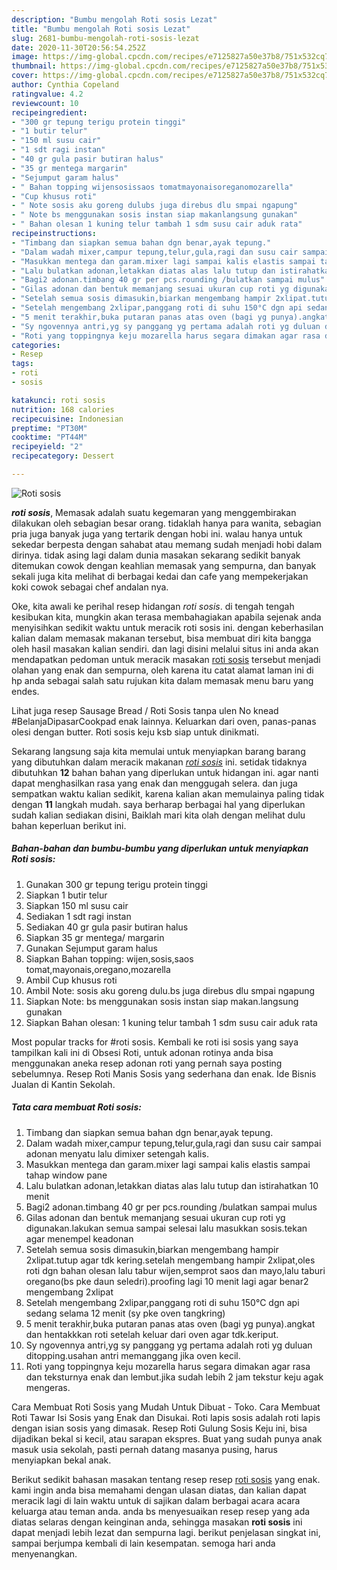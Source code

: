```yaml
---
description: "Bumbu mengolah Roti sosis Lezat"
title: "Bumbu mengolah Roti sosis Lezat"
slug: 2681-bumbu-mengolah-roti-sosis-lezat
date: 2020-11-30T20:56:54.252Z
image: https://img-global.cpcdn.com/recipes/e7125827a50e37b8/751x532cq70/roti-sosis-foto-resep-utama.jpg
thumbnail: https://img-global.cpcdn.com/recipes/e7125827a50e37b8/751x532cq70/roti-sosis-foto-resep-utama.jpg
cover: https://img-global.cpcdn.com/recipes/e7125827a50e37b8/751x532cq70/roti-sosis-foto-resep-utama.jpg
author: Cynthia Copeland
ratingvalue: 4.2
reviewcount: 10
recipeingredient:
- "300 gr tepung terigu protein tinggi"
- "1 butir telur"
- "150 ml susu cair"
- "1 sdt ragi instan"
- "40 gr gula pasir butiran halus"
- "35 gr mentega margarin"
- "Sejumput garam halus"
- " Bahan topping wijensosissaos tomatmayonaisoreganomozarella"
- "Cup khusus roti"
- " Note sosis aku goreng dulubs juga direbus dlu smpai ngapung"
- " Note bs menggunakan sosis instan siap makanlangsung gunakan"
- " Bahan olesan 1 kuning telur tambah 1 sdm susu cair aduk rata"
recipeinstructions:
- "Timbang dan siapkan semua bahan dgn benar,ayak tepung."
- "Dalam wadah mixer,campur tepung,telur,gula,ragi dan susu cair sampai adonan menyatu lalu dimixer setengah kalis."
- "Masukkan mentega dan garam.mixer lagi sampai kalis elastis sampai tahap window pane"
- "Lalu bulatkan adonan,letakkan diatas alas lalu tutup dan istirahatkan 10 menit"
- "Bagi2 adonan.timbang 40 gr per pcs.rounding /bulatkan sampai mulus"
- "Gilas adonan dan bentuk memanjang sesuai ukuran cup roti yg digunakan.lakukan semua sampai selesai lalu masukkan sosis.tekan agar menempel keadonan"
- "Setelah semua sosis dimasukin,biarkan mengembang hampir 2xlipat.tutup agar tdk kering.setelah mengembang hampir 2xlipat,oles roti dgn bahan olesan lalu tabur wijen,semprot saos dan mayo,lalu taburi oregano(bs pke daun seledri).proofing lagi 10 menit lagi agar benar2 mengembang 2xlipat"
- "Setelah mengembang 2xlipar,panggang roti di suhu 150°C dgn api sedang selama 12 menit (sy pke oven tangkring)"
- "5 menit terakhir,buka putaran panas atas oven (bagi yg punya).angkat dan hentakkkan roti setelah keluar dari oven agar tdk.keriput."
- "Sy ngovennya antri,yg sy panggang yg pertama adalah roti yg duluan ditopping.usahan antri memanggang jika oven kecil."
- "Roti yang toppingnya keju mozarella harus segara dimakan agar rasa dan teksturnya enak dan lembut.jika sudah lebih 2 jam tekstur keju agak mengeras."
categories:
- Resep
tags:
- roti
- sosis

katakunci: roti sosis 
nutrition: 168 calories
recipecuisine: Indonesian
preptime: "PT30M"
cooktime: "PT44M"
recipeyield: "2"
recipecategory: Dessert

---
```



![Roti sosis](https://img-global.cpcdn.com/recipes/e7125827a50e37b8/751x532cq70/roti-sosis-foto-resep-utama.jpg)

<b><i>roti sosis</i></b>, Memasak adalah suatu kegemaran yang menggembirakan dilakukan oleh sebagian besar orang. tidaklah hanya para wanita, sebagian pria juga banyak juga yang tertarik dengan hobi ini. walau hanya untuk sekedar berpesta dengan sahabat atau memang sudah menjadi hobi dalam dirinya. tidak asing lagi dalam dunia masakan sekarang sedikit banyak ditemukan cowok dengan keahlian memasak yang sempurna, dan banyak sekali juga kita melihat di berbagai kedai dan cafe yang mempekerjakan koki cowok sebagai chef andalan nya.

Oke, kita awali ke perihal resep hidangan <i>roti sosis</i>. di tengah tengah kesibukan kita, mungkin akan terasa membahagiakan apabila sejenak anda menyisihkan sedikit waktu untuk meracik roti sosis ini. dengan keberhasilan kalian dalam memasak makanan tersebut, bisa membuat diri kita bangga oleh hasil masakan kalian sendiri. dan lagi disini melalui situs ini anda akan mendapatkan pedoman untuk meracik masakan <u>roti sosis</u> tersebut menjadi olahan yang enak dan sempurna, oleh karena itu catat alamat laman ini di hp anda sebagai salah satu rujukan kita dalam memasak menu baru yang endes.

Lihat juga resep Sausage Bread / Roti Sosis tanpa ulen No knead #BelanjaDipasarCookpad enak lainnya. Keluarkan dari oven, panas-panas olesi dengan butter. Roti sosis keju ksb siap untuk dinikmati.


Sekarang langsung saja kita memulai untuk menyiapkan barang barang yang dibutuhkan dalam meracik makanan <u><i>roti sosis</i></u> ini. setidak tidaknya dibutuhkan <b>12</b> bahan bahan yang diperlukan untuk hidangan ini. agar nanti dapat menghasilkan rasa yang enak dan menggugah selera. dan juga sempatkan waktu kalian sedikit, karena kalian akan memulainya paling tidak dengan <b>11</b> langkah mudah. saya berharap berbagai hal yang diperlukan sudah kalian sediakan disini, Baiklah mari kita olah dengan melihat dulu bahan keperluan berikut ini.

<!--inarticleads1-->

##### Bahan-bahan dan bumbu-bumbu yang diperlukan untuk menyiapkan Roti sosis:

1. Gunakan 300 gr tepung terigu protein tinggi
1. Siapkan 1 butir telur
1. Siapkan 150 ml susu cair
1. Sediakan 1 sdt ragi instan
1. Sediakan 40 gr gula pasir butiran halus
1. Siapkan 35 gr mentega/ margarin
1. Gunakan Sejumput garam halus
1. Siapkan  Bahan topping: wijen,sosis,saos tomat,mayonais,oregano,mozarella
1. Ambil Cup khusus roti
1. Ambil  Note: sosis aku goreng dulu.bs juga direbus dlu smpai ngapung
1. Siapkan  Note: bs menggunakan sosis instan siap makan.langsung gunakan
1. Siapkan  Bahan olesan: 1 kuning telur tambah 1 sdm susu cair aduk rata


Most popular tracks for #roti sosis. Kembali ke roti isi sosis yang saya tampilkan kali ini di Obsesi Roti, untuk adonan rotinya anda bisa menggunakan aneka resep adonan roti yang pernah saya posting sebelumnya. Resep Roti Manis Sosis yang sederhana dan enak. Ide Bisnis Jualan di Kantin Sekolah. 

<!--inarticleads2-->

##### Tata cara membuat Roti sosis:

1. Timbang dan siapkan semua bahan dgn benar,ayak tepung.
1. Dalam wadah mixer,campur tepung,telur,gula,ragi dan susu cair sampai adonan menyatu lalu dimixer setengah kalis.
1. Masukkan mentega dan garam.mixer lagi sampai kalis elastis sampai tahap window pane
1. Lalu bulatkan adonan,letakkan diatas alas lalu tutup dan istirahatkan 10 menit
1. Bagi2 adonan.timbang 40 gr per pcs.rounding /bulatkan sampai mulus
1. Gilas adonan dan bentuk memanjang sesuai ukuran cup roti yg digunakan.lakukan semua sampai selesai lalu masukkan sosis.tekan agar menempel keadonan
1. Setelah semua sosis dimasukin,biarkan mengembang hampir 2xlipat.tutup agar tdk kering.setelah mengembang hampir 2xlipat,oles roti dgn bahan olesan lalu tabur wijen,semprot saos dan mayo,lalu taburi oregano(bs pke daun seledri).proofing lagi 10 menit lagi agar benar2 mengembang 2xlipat
1. Setelah mengembang 2xlipar,panggang roti di suhu 150°C dgn api sedang selama 12 menit (sy pke oven tangkring)
1. 5 menit terakhir,buka putaran panas atas oven (bagi yg punya).angkat dan hentakkkan roti setelah keluar dari oven agar tdk.keriput.
1. Sy ngovennya antri,yg sy panggang yg pertama adalah roti yg duluan ditopping.usahan antri memanggang jika oven kecil.
1. Roti yang toppingnya keju mozarella harus segara dimakan agar rasa dan teksturnya enak dan lembut.jika sudah lebih 2 jam tekstur keju agak mengeras.


Cara Membuat Roti Sosis yang Mudah Untuk Dibuat - Toko. Cara Membuat Roti Tawar Isi Sosis yang Enak dan Disukai. Roti lapis sosis adalah roti lapis dengan isian sosis yang dimasak. Resep Roti Gulung Sosis Keju ini, bisa dijadikan bekal si kecil, atau sarapan ekspres. Buat yang sudah punya anak masuk usia sekolah, pasti pernah datang masanya pusing, harus menyiapkan bekal anak. 

Berikut sedikit bahasan masakan tentang resep resep <u>roti sosis</u> yang enak. kami ingin anda bisa memahami dengan ulasan diatas, dan kalian dapat meracik lagi di lain waktu untuk di sajikan dalam berbagai acara acara keluarga atau teman anda. anda bs menyesuaikan resep resep yang ada diatas selaras dengan keinginan anda, sehingga masakan <b>roti sosis</b> ini dapat menjadi lebih lezat dan sempurna lagi. berikut penjelasan singkat ini, sampai berjumpa kembali di lain kesempatan. semoga hari anda menyenangkan.
